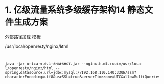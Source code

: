 # 1. 亿级流量系统多级缓存架构14 静态文件生成方案

外部路径加载 模板

/usr/local/openresty/nginx/html

```


java -jar Arica-0.0.1-SNAPSHOT.jar --nginx.html.root=/usr/loca
l/openresty/nginx/html --spring.datasource.url=jdbc:mysql://192.168.110.140:3306/ssm?characterEncoding=utf8&useSSL=true&serverTimezone=UTC&allowMultiQueries=true

```

